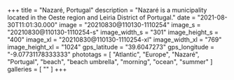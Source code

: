 +++
title = "Nazaré, Portugal"
description = "Nazaré is a municipality located in the Oeste region and Leiria District of Portugal."
date = "2021-08-30T11:01:30.000"
image = "20210830@110130-1110254"
image_s = "20210830@110130-1110254-s"
image_width_s = "301"
image_height_s = "400"
image_xl = "20210830@110130-1110254-xl"
image_width_xl = "769"
image_height_xl = "1024"
gps_latitude = "39.6047273"
gps_longitude = "-9.07731178333333"
phototags = [ "Atlantic", "Europe", "Nazaré", "Portugal", "beach", "beach umbrella", "morning", "ocean", "summer" ]
galleries = [ "" ]
+++
